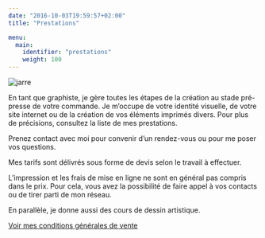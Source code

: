 ```yaml
---
date: "2016-10-03T19:59:57+02:00"
title: "Prestations"

menu:
  main:
    identifier: "prestations"
    weight: 100
---
```


![jarre](/img/jarre.png)

En tant que graphiste, je gère toutes les étapes de la création au stade pré-presse de votre commande. Je m’occupe de votre identité visuelle, de votre site internet ou de la création de vos éléments imprimés divers. Pour plus de précisions, consultez la liste de mes prestations.

Prenez contact avec moi pour convenir d’un rendez-vous ou pour me poser vos questions.

Mes tarifs sont délivrés sous forme de devis selon le travail à effectuer.

L’impression et les frais de mise en ligne ne sont en général pas compris dans le prix. Pour cela, vous avez la possibilité de faire appel à vos contacts ou de tirer parti de mon réseau.

En parallèle, je donne aussi des cours de dessin artistique.

[Voir mes conditions générales de vente](/files/RebeccaMeier_conditionsgenerales.pdf)
